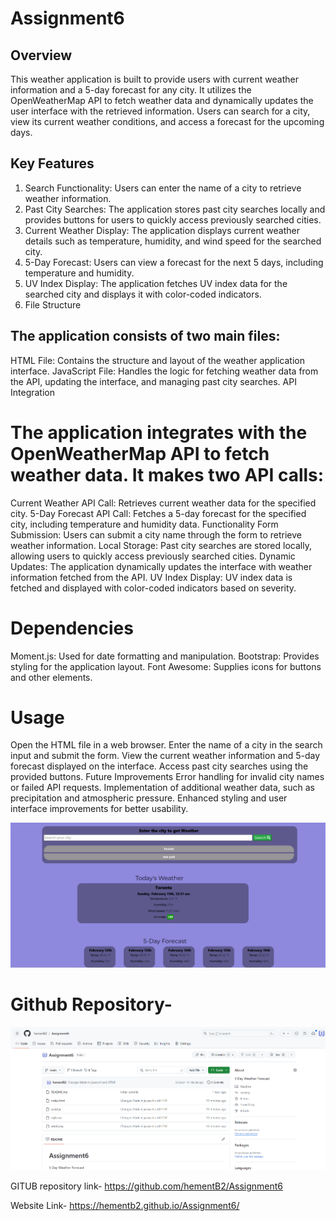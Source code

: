 # Assignment6

## Overview
This weather application is built to provide users with current weather information and a 5-day forecast for any city. It utilizes the OpenWeatherMap API to fetch weather data and dynamically updates the user interface with the retrieved information. Users can search for a city, view its current weather conditions, and access a forecast for the upcoming days.

## Key Features
1. Search Functionality: Users can enter the name of a city to retrieve weather information.
2. Past City Searches: The application stores past city searches locally and provides buttons for users to quickly access previously searched cities.
3. Current Weather Display: The application displays current weather details such as temperature, humidity, and wind speed for the searched city.
4. 5-Day Forecast: Users can view a forecast for the next 5 days, including temperature and humidity.
5. UV Index Display: The application fetches UV index data for the searched city and displays it with color-coded indicators.
6. File Structure

## The application consists of two main files:

HTML File: Contains the structure and layout of the weather application interface.
JavaScript File: Handles the logic for fetching weather data from the API, updating the interface, and managing past city searches.
API Integration

# The application integrates with the OpenWeatherMap API to fetch weather data. It makes two API calls:

Current Weather API Call: Retrieves current weather data for the specified city.
5-Day Forecast API Call: Fetches a 5-day forecast for the specified city, including temperature and humidity data.
Functionality
Form Submission: Users can submit a city name through the form to retrieve weather information.
Local Storage: Past city searches are stored locally, allowing users to quickly access previously searched cities.
Dynamic Updates: The application dynamically updates the interface with weather information fetched from the API.
UV Index Display: UV index data is fetched and displayed with color-coded indicators based on severity.

# Dependencies
Moment.js: Used for date formatting and manipulation.
Bootstrap: Provides styling for the application layout.
Font Awesome: Supplies icons for buttons and other elements.

# Usage
Open the HTML file in a web browser.
Enter the name of a city in the search input and submit the form.
View the current weather information and 5-day forecast displayed on the interface.
Access past city searches using the provided buttons.
Future Improvements
Error handling for invalid city names or failed API requests.
Implementation of additional weather data, such as precipitation and atmospheric pressure.
Enhanced styling and user interface improvements for better usability.

![alt text](image.png)

# Github Repository- 

![alt text](image-1.png)

GITUB repository link- https://github.com/hementB2/Assignment6

Website Link- https://hementb2.github.io/Assignment6/




